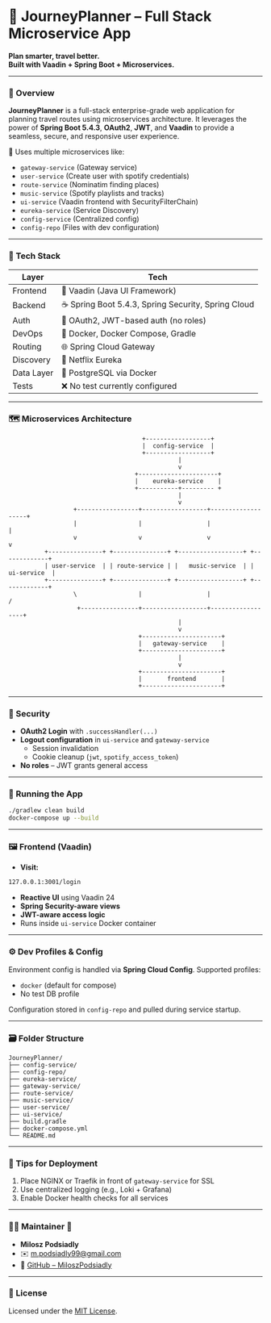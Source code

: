 # 🚀 JourneyPlanner – Full Stack Microservice App

**Plan smarter, travel better.**  
**Built with  Vaadin + Spring Boot + Microservices.**

---

### 🧠 Overview

**JourneyPlanner** is a full-stack enterprise-grade web application for planning travel routes using microservices architecture. It leverages the power of **Spring Boot 5.4.3**, **OAuth2**, **JWT**, and **Vaadin** to provide a seamless, secure, and responsive user experience.

🔗 Uses multiple microservices like:

- `gateway-service` (Gateway service)
- `user-service` (Create user with spotify credentials)
- `route-service` (Nominatim finding places)
- `music-service` (Spotify playlists and tracks)
- `ui-service` (Vaadin frontend with SecurityFilterChain)
- `eureka-service` (Service Discovery)
- `config-service` (Centralized config)
- `config-repo` (Files with dev configuration)

---

### 🧰 Tech Stack

| Layer         | Tech                                                   |
|---------------|--------------------------------------------------------|
| Frontend      | 🔵 Vaadin (Java UI Framework)                          |
| Backend       | ☕ Spring Boot 5.4.3, Spring Security, Spring Cloud    |
| Auth          | 🔐 OAuth2, JWT-based auth (no roles)                   |
| DevOps        | 🐳 Docker, Docker Compose, Gradle                      |
| Routing       | 🌐 Spring Cloud Gateway                                |
| Discovery     | 🧭 Netflix Eureka                                      |
| Data Layer    | 💾 PostgreSQL via Docker                               |
| Tests         | ❌ No test currently configured                        |

---

### 🗺️ Microservices Architecture

```
                                     +------------------+
                                     |  config-service  |
                                     +------------------+
                                               |
                                               v
                                   +----------------------+
                                   |    eureka-service    |
                                   +-----------+--------- +
                                               |
                                               v
                  +-----------------+------------------+-------------------+
                  |                 |                  |                   |
                  v                 v                  v                   v  
          +---------------+ +---------------+ +------------------+ +-------------+
          | user-service  | | route-service | |   music-service  | | ui-service  |
          +---------------+ +---------------+ +------------------+ +-------------+
                  \                 |                  |                   /
                   +----------------+------------------+------------------+
                                               |
                                               v
                                    +----------------------+
                                    |   gateway-service    |
                                    +----------------------+
                                               |
                                               v
                                    +----------------------+
                                    |       frontend       |
                                    +----------------------+
```

---

### 🔐 Security

- **OAuth2 Login** with `.successHandler(...)`
- **Logout configuration** in `ui-service` and `gateway-service`
  - Session invalidation
  - Cookie cleanup (`jwt`, `spotify_access_token`)
- **No roles** – JWT grants general access

---

### 🚀 Running the App

```bash
./gradlew clean build
docker-compose up --build
```

---

### 🖼️ Frontend (Vaadin)
- **Visit:**
```bash
127.0.0.1:3001/login
```
- **Reactive UI** using Vaadin 24
- **Spring Security-aware views**
- **JWT-aware access logic**
- Runs inside `ui-service` Docker container

---

### ⚙️ Dev Profiles & Config

Environment config is handled via **Spring Cloud Config**. Supported profiles:

- `docker` (default for compose)
- No test DB profile

Configuration stored in `config-repo` and pulled during service startup.

---

### 🗃️ Folder Structure

```
JourneyPlanner/
├── config-service/
├── config-repo/
├── eureka-service/
├── gateway-service/
├── route-service/
├── music-service/
├── user-service/
├── ui-service/
├── build.gradle
├── docker-compose.yml
└── README.md
```

---

### 🧙 Tips for Deployment

1. Place NGINX or Traefik in front of `gateway-service` for SSL
2. Use centralized logging (e.g., Loki + Grafana)
3. Enable Docker health checks for all services

---

### 🧑‍💻 Maintainer 💚

- **Milosz Podsiadly**
- ✉️ [m.podsiadly99@gmail.com](mailto:m.podsiadly99@gmail.com)
- 🔗 [GitHub – MiloszPodsiadly](https://github.com/MiloszPodsiadly)

---

### 📜 License

Licensed under the [MIT License](https://opensource.org/licenses/MIT).